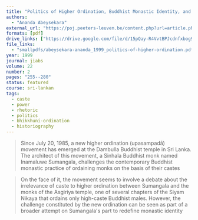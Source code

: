 ```yaml
---
title: "Politics of Higher Ordination, Buddhist Monastic Identity, and Leadership in Sri Lanka"
authors:
  - "Ananda Abeysekara"
external_url: "https://poj.peeters-leuven.be/content.php?url=article.php&id=3275081&journal_code=JIABS"
formats: [pdf]
drive_links: ["https://drive.google.com/file/d/15pQay-R4VvtBPJcdnfxbog9eQNvDoNKS/view?usp=drivesdk"]
file_links:
  - "smallpdfs/abeysekara-ananda_1999_politics-of-higher-ordination.pdf"
year: 1999
journal: jiabs
volume: 22
number: 2
pages: "255--280"
status: featured
course: sri-lankan
tags:
  - caste
  - power
  - rhetoric
  - politics
  - bhikkhuni-ordination
  - historiography
---
```


> Since July 20, 1985, a new higher ordination (upasampadā) movement
has emerged at the Dambulla Buddhist temple in Sri Lanka. The architect of this movement, a Sinhala Buddhist monk named Inamaluwe Sumangala, challenges the contemporary Buddhist monastic practice of ordaining monks on the basis of their castes

> On the face of it, the movement seems to involve a debate about the irrelevance of caste to higher ordination between Sumangala and the monks of the Asgiriya temple, one of several chapters of the Siyam Nikaya that ordains only high-caste Buddhist males. However, the challenge constituted by the new ordination can be seen as part of a broader attempt on Sumangala's part to redefine monastic identity

